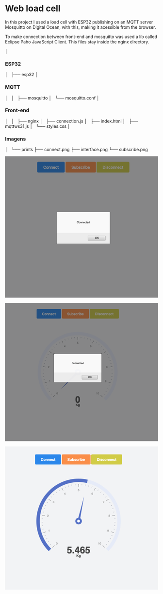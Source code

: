 # Web load cell

In this project I used a load cell with ESP32 publishing on an MQTT server Mosquitto on Digital Ocean, with this, making it acessible from the browser.

To make connection between front-end and mosquitto was used a lib called Eclipse Paho JavaScript Client. This files stay inside the nginx directory.

│   
### ESP32
│   
├── esp32
│   
### MQTT   
│   
│   
├── mosquitto
│   └── mosquitto.conf
│   
### Front-end 
│   
│   
├── nginx
│   ├── connection.js
│   ├── index.html
│   ├── mqttws31.js
│   └── styles.css
│   
### Imagens  
│   
└── prints
    ├── connect.png
    ├── interface.png
    └── subscribe.png

![](prints/connect.png)

![](prints/subscribe.png)

![](prints/interface.png)


